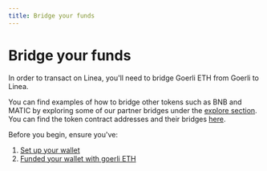 ```yaml
---
title: Bridge your funds
---
```


# Bridge your funds

In order to transact on Linea, you'll need to bridge Goerli ETH from Goerli to Linea.

You can find examples of how to bridge other tokens such as BNB and MATIC by exploring some of our partner bridges under the [explore section](/use-linea-testnet/explore/index.md). You can find the token contract addresses and their bridges [here](/build-on-linea/useful-info.md#token-contract-addresses-and-bridges).

Before you begin, ensure you've:

1. [Set up your wallet](/use-linea-testnet/set-up-your-wallet.mdx)
1. [Funded your wallet with goerli ETH](/use-linea-testnet/fund.md#get-test-eth-on-goerli)
